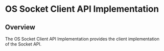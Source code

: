 # OS Socket Client API Implementation

## Overview

The OS Socket Client API Implementation provides the client implementation of
the Socket API.
